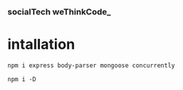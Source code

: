 ### socialTech weThinkCode_


# intallation

`npm i express body-parser mongoose concurrently`

`npm i -D`
